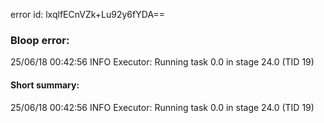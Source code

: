 error id: lxqlfECnVZk+Lu92y6fYDA==
### Bloop error:

25/06/18 00:42:56 INFO Executor: Running task 0.0 in stage 24.0 (TID 19)
#### Short summary: 

25/06/18 00:42:56 INFO Executor: Running task 0.0 in stage 24.0 (TID 19)